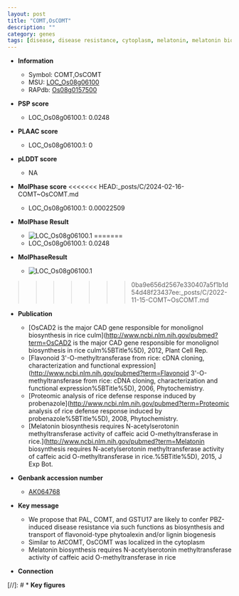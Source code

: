 ```yaml
---
layout: post
title: "COMT,OsCOMT"
description: ""
category: genes
tags: [disease, disease resistance, cytoplasm, melatonin, melatonin biosynthesis, methyltransferase]
---
```


* **Information**  
    + Symbol: COMT,OsCOMT  
    + MSU: [LOC_Os08g06100](http://rice.plantbiology.msu.edu/cgi-bin/ORF_infopage.cgi?orf=LOC_Os08g06100)  
    + RAPdb: [Os08g0157500](http://rapdb.dna.affrc.go.jp/viewer/gbrowse_details/irgsp1?name=Os08g0157500)  

* **PSP score**  
    + LOC_Os08g06100.1: 0.0248 

* **PLAAC score**  
    + LOC_Os08g06100.1: 0 

* **pLDDT score**
    + NA


* **MolPhase score**
<<<<<<< HEAD:_posts/C/2024-02-16-COMT~OsCOMT.md
    + LOC_Os08g06100.1: 0.00022509

* **MolPhase Result**
    + ![LOC_Os08g06100.1](https://304243504.github.io/Pictures/LOC_Os08g/LOC_Os08g06100.1.png)
=======
    + LOC_Os08g06100.1: 0.0248

* **MolPhaseResult**
    + ![LOC_Os08g06100.1](https://ricepsp.github.io/pictures/LOC_Os08g/LOC_Os08g06100.1.png)
>>>>>>> 0ba9e656d2567e330407a5f1b1d54d48f23437ee:_posts/C/2022-11-15-COMT~OsCOMT.md

* **Publication**  
    + [OsCAD2 is the major CAD gene responsible for monolignol biosynthesis in rice culm](http://www.ncbi.nlm.nih.gov/pubmed?term=OsCAD2 is the major CAD gene responsible for monolignol biosynthesis in rice culm%5BTitle%5D), 2012, Plant Cell Rep.
    + [Flavonoid 3'-O-methyltransferase from rice: cDNA cloning, characterization and functional expression](http://www.ncbi.nlm.nih.gov/pubmed?term=Flavonoid 3'-O-methyltransferase from rice: cDNA cloning, characterization and functional expression%5BTitle%5D), 2006, Phytochemistry.
    + [Proteomic analysis of rice defense response induced by probenazole](http://www.ncbi.nlm.nih.gov/pubmed?term=Proteomic analysis of rice defense response induced by probenazole%5BTitle%5D), 2008, Phytochemistry.
    + [Melatonin biosynthesis requires N-acetylserotonin methyltransferase activity of caffeic acid O-methyltransferase in rice.](http://www.ncbi.nlm.nih.gov/pubmed?term=Melatonin biosynthesis requires N-acetylserotonin methyltransferase activity of caffeic acid O-methyltransferase in rice.%5BTitle%5D), 2015, J Exp Bot.

* **Genbank accession number**  
    + [AK064768](http://www.ncbi.nlm.nih.gov/nuccore/AK064768)

* **Key message**  
    + We propose that PAL, COMT, and GSTU17 are likely to confer PBZ-induced disease resistance via such functions as biosynthesis and transport of flavonoid-type phytoalexin and/or lignin biogenesis
    + Similar to AtCOMT, OsCOMT was localized in the cytoplasm
    + Melatonin biosynthesis requires N-acetylserotonin methyltransferase activity of caffeic acid O-methyltransferase in rice

* **Connection**  

[//]: # * **Key figures**  


